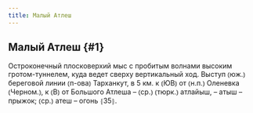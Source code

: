 ```yaml
---
title: Малый Атлеш
---
```

## Малый Атлеш {#1}

Остроконечный плосковерхий мыс с пробитым волнами высоким гротом-туннелем, куда ведет сверху вертикальный ход. Выступ ⦅юж.⦆ береговой линии ⦅п-ова⦆ Тарханкут, в 5 км. к ⦅ЮВ⦆ от ⦅н.п.⦆ Оленевка ⦅Черном.⦆, к ⦅В⦆ от Большого Атлеша – ⦅ср.⦆ ⦅тюрк.⦆ атлайыш, – атыш – прыжок; ⦅ср.⦆ атеш – огонь ⦃З5⦄.
